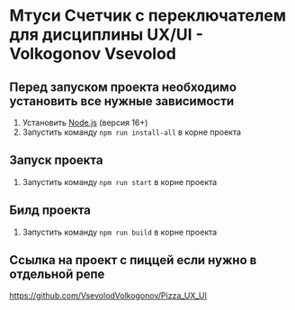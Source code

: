 # Мтуси Счетчик с переключателем для дисциплины UX/UI - Volkogonov Vsevolod

## Перед запуском проекта необходимо установить все нужные зависимости 

1. Установить [Node.js](https://nodejs.org/en/) (версия 16+)
2. Запустить команду `npm run install-all` в корне проекта

## Запуск проекта

1. Запустить команду `npm run start` в корне проекта

## Билд проекта

1. Запустить команду `npm run build` в корне проекта

## Ссылка на проект с пиццей если нужно в отдельной репе
https://github.com/VsevolodVolkogonov/Pizza_UX_UI
